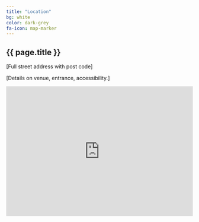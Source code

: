 ```yaml
---
title: "Location"
bg: white
color: dark-grey
fa-icon: map-marker
---
```


## {{ page.title }}

[Full street address with post code]

[Details on venue, entrance, accessibility.]

<iframe src="https://www.google.com/maps/embed?pb=!1m14!1m12!1m3!1d37681952.50994504!2d-86.949811899229!3d44.706743035489126!2m3!1f0!2f0!3f0!3m2!1i1024!2i768!4f13.1!5e0!3m2!1sen!2sca!4v1487397173427" width="100%" height="350" frameborder="0" style="border:0" allowfullscreen></iframe>
